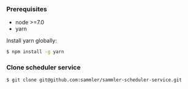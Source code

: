 <!-- Install -->


### Prerequisites

- node >=7.0
- yarn

Install yarn globally:

```sh
$ npm install -g yarn
```

### Clone scheduler service

```sh
$ git clone git@github.com:sammler/sammler-scheduler-service.git
```